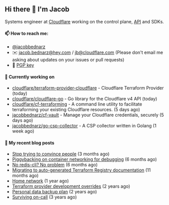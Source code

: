 ## Hi there 👋 I'm Jacob

Systems engineer at [Cloudflare](https://cloudflare.com) working on the control plane, [API](https://api.cloudflare.com) and SDKs.

#### 📫 How to reach me:

- [@jacobbednarz](https://twitter.com/jacobbednarz)
- ✉️ jacob.bednarz@hey.com / jb@cloudflare.com (Please don't email me asking about updates on your issues or pull requests)
- 🔐 [PGP key](https://keybase.io/jacobbednarz/pgp_keys.asc)

#### 👷 Currently working on


- [cloudflare/terraform-provider-cloudflare](https://github.com/cloudflare/terraform-provider-cloudflare) - Cloudflare Terraform Provider (today)
- [cloudflare/cloudflare-go](https://github.com/cloudflare/cloudflare-go) - Go library for the Cloudflare v4 API (today)
- [cloudflare/cf-terraforming](https://github.com/cloudflare/cf-terraforming) - A command line utility to facilitate terraforming your existing Cloudflare resources. (5 days ago)
- [jacobbednarz/cf-vault](https://github.com/jacobbednarz/cf-vault) - Manage your Cloudflare credentials, securely (5 days ago)
- [jacobbednarz/go-csp-collector](https://github.com/jacobbednarz/go-csp-collector) - A CSP collector written in Golang (1 week ago)

#### 📜 My recent blog posts


- [Stop trying to convince people](https://jacobbednarz.com/stop-trying-to-convince-people) (3 months ago)
- [Piggybacking on container networking for debugging](https://jacobbednarz.com/piggybacking-on-container-networking-for-debugging) (6 months ago)
- [No redis-cli? No problem](https://jacobbednarz.com/no-redis-cli-no-problem) (6 months ago)
- [Migrating to auto-generated Terraform Registry documentation](https://jacobbednarz.com/migrating-to-auto-generated-terraform-registry-documentation) (11 months ago)
- [Home network](https://jacobbednarz.com/home-network-and-lab) (1 year ago)
- [Terraform provider development overrides](https://jacobbednarz.com/terraform-provider-development-overrides) (2 years ago)
- [Personal data backup plan](https://jacobbednarz.com/personal-data-backup-plan) (2 years ago)
- [Surviving on-call](https://jacobbednarz.com/surviving-on-call) (3 years ago)
